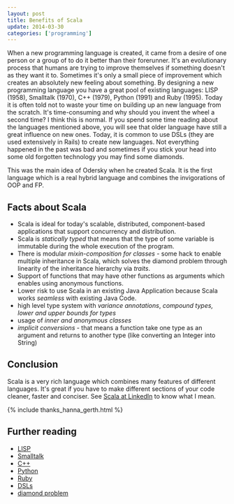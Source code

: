 ```yaml
---
layout: post
title: Benefits of Scala
update: 2014-03-30
categories: ['programming']
---
```


When a new programming language is created, it came from a desire of one person or a group of to do it better than their
forerunner. It's an evolutionary process that humans are trying to improve themselves if something doesn't as they want
it to.  Sometimes it's only a small piece of improvement which creates an absolutely new feeling about something. By
designing a new programming language you have a great pool of existing languages: LISP (1958), Smalltalk (1970), C++
(1979), Python (1991) and Ruby (1995). Today it is often told not to waste your time on building up an new language from
the scratch. It's time-consuming and why should you invent the wheel a second time? I think this is normal. If you
spend some time reading about the languages mentioned above, you will see that older language have still a great
influence on new ones. Today, it is common to use DSLs (they are used extensively in Rails) to create new languages. Not
everything happened in the past was bad and sometimes if you stick your head into some old forgotten technology you may
find some diamonds.


This was the main idea of Odersky when he created Scala. It is the first language which is a real hybrid language and
combines the invigorations of OOP and FP.


## Facts about Scala

- Scala is ideal for today's scalable, distributed, component-based applications that support concurrency and
  distribution.
- Scala is *statically typed* that means that the type of some variable is immutable during the whole execution of the
  program.
- There is modular *mixin-composition for classes* - some hack to enable multiple inheritance in Scala, which solves the
  diamond problem through linearity of the inheritance hierarchy via *traits*.
- Support of functions that may have other functions as arguments which enables using anonymous functions.
- Lower risk to use Scala in an existing Java Application because Scala works *seamless* with existing Java Code.
- high level type system with *variance annotations*, *compound types, lower and upper bounds for types*
- usage of *inner and anonymous classes*
- *implicit conversions* - that means a function take one type as an argument and returns to another type (like
  converting an Integer into String)


## Conclusion

Scala is a very rich language which combines many features of different languages. It's great if you have to make
different sections of your code cleaner, faster and conciser. See
[Scala at LinkedIn](http://www.scala-lang.org/node/6436) to know what I mean.

{% include thanks_hanna_gerth.html %}


## Further reading

- [LISP](http://en.wikipedia.org/wiki/Lisp_%28programming_language%29)
- [Smalltalk](http://en.wikipedia.org/wiki/Smalltalk )
- [C++](http://www.cplusplus.com)
- [Python](http://www.python.org/)
- [Ruby](http://www.ruby-lang.org/en/)
- [DSLs](http://en.wikipedia.org/wiki/Domain-specific_language)
- [diamond problem](http://en.wikipedia.org/wiki/Diamond_problem)

